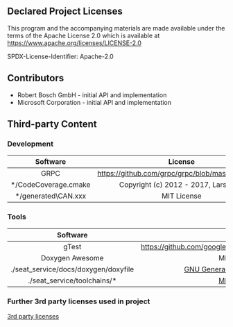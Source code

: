 ## Declared Project Licenses

This program and the accompanying materials are made available under the terms
of the Apache License 2.0 which is available at
<https://www.apache.org/licenses/LICENSE-2.0>

SPDX-License-Identifier: Apache-2.0

## Contributors
* Robert Bosch GmbH - initial API and implementation
* Microsoft Corporation - initial API and implementation

## Third-party Content

### Development
|       Software       |                      License                       |
|:--------------------:|:--------------------------------------------------:|
|         GRPC         | <https://github.com/grpc/grpc/blob/master/LICENSE> |
| */CodeCoverage.cmake |       Copyright (c) 2012 - 2017, Lars Bilke        |
| */generated\CAN.xxx  |                    MIT License                     |

### Tools
|               Software               |                                          License                                          |
|:------------------------------------:|:-----------------------------------------------------------------------------------------:|
|                gTest                 |                <https://github.com/google/googletest/blob/master/LICENSE>                 |
|           Doxygen Awesome            |                                        MIT License                                        |
| ./seat_service/docs/doxygen/doxyfile | [GNU General Public License v2.0](https://github.com/doxygen/doxygen/blob/master/LICENSE) |
|     ./seat_service/toolchains/*      |           [MIT License](https://github.com/conan-io/docs/blob/develop/LICENSE)            |

### Further 3rd party licenses used in project
[3rd party licenses](./NOTICE-3RD-PARTY-CONTENT.md)
